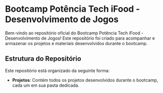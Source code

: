 # Bootcamp Potência Tech iFood - Desenvolvimento de Jogos

Bem-vindo ao repositório oficial do Bootcamp Potência Tech iFood - Desenvolvimento de Jogos! Este repositório foi criado para acompanhar e armazenar os projetos e materiais desenvolvidos durante o bootcamp.

## Estrutura do Repositório

Este repositório está organizado da seguinte forma:

- **Projetos**: Contém todos os projetos desenvolvidos durante o bootcamp, cada um em sua pasta dedicada.
